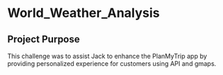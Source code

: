 # World_Weather_Analysis
## Project Purpose
This challenge was to assist Jack to enhance the PlanMyTrip app by providing personalized experience for customers using API and gmaps. 
